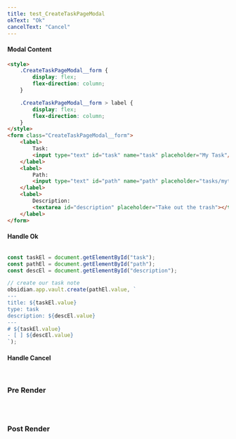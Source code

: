 ```yaml
---
title: test_CreateTaskPageModal
okText: "Ok"
cancelText: "Cancel"
---
```


#### Modal Content
```html
<style>
	.CreateTaskPageModal__form {
		display: flex;
		flex-direction: column;
	}

	.CreateTaskPageModal__form > label {
		display: flex;
		flex-direction: column;
	}
</style>
<form class="CreateTaskPageModal__form">
	<label>
		Task:
		<input type="text" id="task" name="task" placeholder="My Task"/>
	</label>
	<label>
		Path:
		<input type="text" id="path" name="path" placeholder="tasks/mytask.md"/>
	</label>
	<label>
		Description:
		<textarea id="description" placeholder="Take out the trash"></textarea>
	</label>
</form>

```

#### Handle Ok
```javascript

const taskEl = document.getElementById("task");
const pathEl = document.getElementById("path");
const descEl = document.getElementById("description");

// create our task note
obsidian.app.vault.create(pathEl.value, `
---
title: ${taskEl.value}
type: task
description: ${descEl.value}
---
# ${taskEl.value}
- [ ] ${descEl.value}
`);

```

#### Handle Cancel
```javascript



```

### Pre Render
```javascript




```

### Post Render
```javascript



```